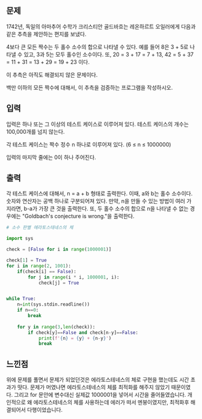 ## 문제
1742년, 독일의 아마추어 수학가 크리스티안 골드바흐는 레온하르트 오일러에게 다음과 같은 추측을 제안하는 편지를 보냈다.

4보다 큰 모든 짝수는 두 홀수 소수의 합으로 나타낼 수 있다.
예를 들어 8은 3 + 5로 나타낼 수 있고, 3과 5는 모두 홀수인 소수이다. 또, 20 = 3 + 17 = 7 + 13, 42 = 5 + 37 = 11 + 31 = 13 + 29 = 19 + 23 이다.

이 추측은 아직도 해결되지 않은 문제이다.

백만 이하의 모든 짝수에 대해서, 이 추측을 검증하는 프로그램을 작성하시오.

## 입력
입력은 하나 또는 그 이상의 테스트 케이스로 이루어져 있다. 테스트 케이스의 개수는 100,000개를 넘지 않는다.

각 테스트 케이스는 짝수 정수 n 하나로 이루어져 있다. (6 ≤ n ≤ 1000000)

입력의 마지막 줄에는 0이 하나 주어진다.

## 출력
각 테스트 케이스에 대해서, n = a + b 형태로 출력한다. 이때, a와 b는 홀수 소수이다. 숫자와 연산자는 공백 하나로 구분되어져 있다. 
만약, n을 만들 수 있는 방법이 여러 가지라면, b-a가 가장 큰 것을 출력한다. 또, 두 홀수 소수의 합으로 n을 나타낼 수 없는 경우에는 "Goldbach's conjecture is wrong."을 출력한다.

```python
# 소수 판별 에라토스테네스의 체

import sys

check = [False for i in range(1000001)]

check[1] = True
for i in range(2, 1001):
    if(check[i] == False):
        for j in range(i * i, 1000001, i):
            check[j] = True 


while True:
    n=int(sys.stdin.readline())
    if n==0:
        break
    
    for y in range(3,len(check)):
        if check[y]==False and check[n-y]==False:
            print(f'{n} = {y} + {n-y}')
            break
```
## 느낀점
위에 문제를 풀면서 문제가 되었던것은 에라토스테네스의 체로 구현을 했는데도 시간 초과가 떳다.
문제가 머였나면 에라토스테네스의 체를 최적화를 해주지 않았기 때문이였다.
그리고 for 문안에 변수대신 실제값 1000001을 넣어서 시간을 줄어들였습니다.
개인적으로 왜 에라토스테네스의 체를 사용하는데 에러가 떠서 멘붕이였지만, 최적화후 해결되어서 다행이었습니다.

